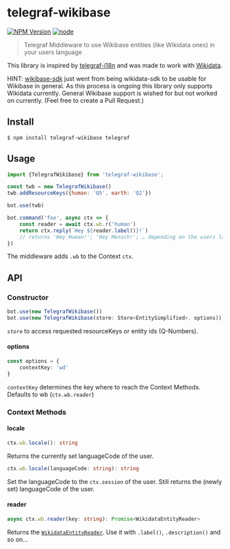 # telegraf-wikibase

[![NPM Version](https://img.shields.io/npm/v/telegraf-wikibase.svg)](https://www.npmjs.com/package/telegraf-wikibase)
[![node](https://img.shields.io/node/v/telegraf-wikibase.svg)](https://www.npmjs.com/package/telegraf-wikibase)

> Telegraf Middleware to use Wikibase entities (like Wikidata ones) in your users language

This library is inspired by [telegraf-i18n](https://github.com/telegraf/telegraf-i18n) and was made to work with [Wikidata](https://wikidata.org/).

HINT: [wikibase-sdk](https://github.com/maxlath/wikibase-sdk) just went from being wikidata-sdk to be usable for Wikibase in general.
As this process is ongoing this library only supports Wikidata currently.
General Wikibase support is wished for but not worked on currently. (Feel free to create a Pull Request.)

## Install

```
$ npm install telegraf-wikibase telegraf
```

## Usage

```js
import {TelegrafWikibase} from 'telegraf-wikibase';

const twb = new TelegrafWikibase()
twb.addResourceKeys({human: 'Q5', earth: 'Q2'})

bot.use(twb)

bot.command('foo', async ctx => {
	const reader = await ctx.wb.r('human')
	return ctx.reply(`Hey ${reader.label()}!`)
	// returns 'Hey Human!'; 'Hey Mensch!'; … depending on the users language
})
```

The middleware adds `.wb` to the Context `ctx`.

## API

### Constructor

```ts
bot.use(new TelegrafWikibase())
bot.use(new TelegrafWikibase(store: Store<EntitySimplified>, options))
```

`store` to access requested resourceKeys or entity ids (Q-Numbers).

#### options

```ts
const options = {
	contextKey: 'wd'
}
```

`contextKey` determines the key where to reach the Context Methods.
Defaults to wb (`ctx.wb.reader`)

### Context Methods

#### locale

```ts
ctx.wb.locale(): string
```

Returns the currently set languageCode of the user.

```ts
ctx.wb.locale(languageCode: string): string
```

Set the languageCode to the `ctx.session` of the user.
Still returns the (newly set) languageCode of the user.

#### reader

```ts
async ctx.wb.reader(key: string): Promise<WikidataEntityReader>
```

Returns the [`WikidataEntityReader`](https://github.com/EdJoPaTo/wikidata-entity-reader).
Use it with `.label()`, `.description()` and so on…
